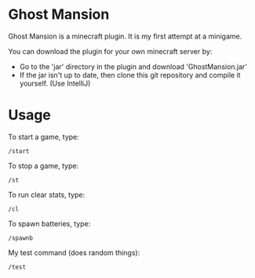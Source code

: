 # Ghost Mansion

Ghost Mansion is a minecraft plugin. It is my first attempt at a minigame.

You can download the plugin for your own minecraft server by:
    
* Go to the 'jar' directory in the plugin and download 'GhostMansion.jar'
* If the jar isn't up to date, then clone this git repository and compile it yourself. (Use IntelliJ)

# Usage

To start a game, type:

    /start
    
To stop a game, type:

    /st
    
To run clear stats, type:

    /cl
    
To spawn batteries, type:

    /spawnb
    
My test command (does random things):

    /test